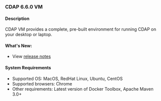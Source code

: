 ### CDAP 6.6.0 VM

#### Description

  CDAP VM provides a complete, pre-built environment for running CDAP on your desktop or laptop.

####  What's New:

* View [release notes](https://cdap.atlassian.net/wiki/spaces/DOCS/pages/1756069933/CDAP+Release+6.6.0)

#### System Requirements

* Supported OS: MacOS, RedHat Linux, Ubuntu, CentOS
* Supported browsers: Chrome
* Other requirements: Latest version of Docker Toolbox, Apache Maven 3.0+
